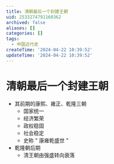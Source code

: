 ```yaml
---
title: 清朝最后一个封建王朝
uid: 2533274791160362
archived: false
aliases: []
categories: []
tags:
  - 中国近代史
createTime: '2024-04-22 10:39:52'
updateTime: '2024-04-22 10:39:52'
---
```


# 清朝最后一个封建王朝

- 其前期的康熙、雍正、乾隆三朝
  - 国家统一
  - 经济繁荣
  - 政权稳固
  - 社会稳定
  - 史称 " 康雍乾盛世 "
- 乾隆朝后期
  - 清王朝由强盛转向衰落
